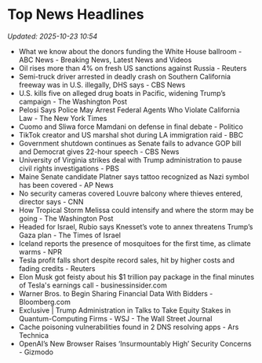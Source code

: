 # Top News Headlines

_Updated: 2025-10-23 10:54_

- What we know about the donors funding the White House ballroom - ABC News - Breaking News, Latest News and Videos
- Oil rises more than 4% on fresh US sanctions against Russia - Reuters
- Semi-truck driver arrested in deadly crash on Southern California freeway was in U.S. illegally, DHS says - CBS News
- U.S. kills five on alleged drug boats in Pacific, widening Trump’s campaign - The Washington Post
- Pelosi Says Police May Arrest Federal Agents Who Violate California Law - The New York Times
- Cuomo and Sliwa force Mamdani on defense in final debate - Politico
- TikTok creator and US marshal shot during LA immigration raid - BBC
- Government shutdown continues as Senate fails to advance GOP bill and Democrat gives 22-hour speech - CBS News
- University of Virginia strikes deal with Trump administration to pause civil rights investigations - PBS
- Maine Senate candidate Platner says tattoo recognized as Nazi symbol has been covered - AP News
- No security cameras covered Louvre balcony where thieves entered, director says - CNN
- How Tropical Storm Melissa could intensify and where the storm may be going - The Washington Post
- Headed for Israel, Rubio says Knesset’s vote to annex threatens Trump’s Gaza plan - The Times of Israel
- Iceland reports the presence of mosquitoes for the first time, as climate warms - NPR
- Tesla profit falls short despite record sales, hit by higher costs and fading credits - Reuters
- Elon Musk got feisty about his $1 trillion pay package in the final minutes of Tesla's earnings call - businessinsider.com
- Warner Bros. to Begin Sharing Financial Data With Bidders - Bloomberg.com
- Exclusive | Trump Administration in Talks to Take Equity Stakes in Quantum-Computing Firms - WSJ - The Wall Street Journal
- Cache poisoning vulnerabilities found in 2 DNS resolving apps - Ars Technica
- OpenAI’s New Browser Raises ‘Insurmountably High’ Security Concerns - Gizmodo